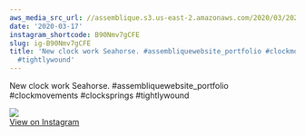 ```yaml
---
aws_media_src_url: //assemblique.s3.us-east-2.amazonaws.com/2020/03/2020-03-17_01-10-41_UTC.jpg
date: '2020-03-17'
instagram_shortcode: B90Nmv7gCFE
slug: ig-B90Nmv7gCFE
title: 'New clock work Seahorse. #assembliquewebsite_portfolio #clockmovements #clocksprings
  #tightlywound'
---
```


New clock work Seahorse. #assembliquewebsite\_portfolio #clockmovements #clocksprings #tightlywound 

![](//assemblique.s3.us-east-2.amazonaws.com/2020/03/2020-03-17_01-10-41_UTC.jpg)   
[View on Instagram](https://www.instagram.com/p/B90Nmv7gCFE/)